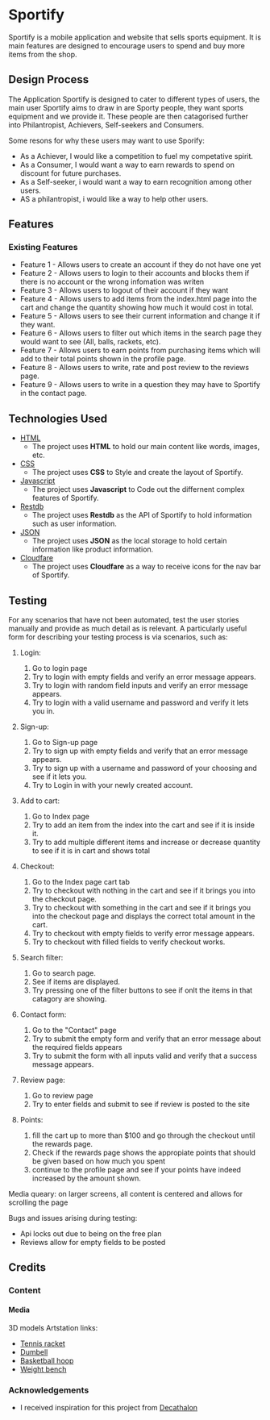 # Sportify

Sportify is a mobile application and website that sells sports equipment. It is main features are designed to encourage users to spend and buy more items from the shop.


 
## Design Process
 
The Application Sportify is designed to cater to different types of users, the main user Sportify aims to draw in are Sporty people, they want sports equipment and we provide it. These people are then catagorised further into Philantropist, Achievers, Self-seekers and Consumers.

Some resons for why these users may want to use Sporify:
- As a Achiever, I would like a competition to fuel my competative spirit.
- As a Consumer, I would want a way to earn rewards to spend on discount for future purchases.
- As a Self-seeker, i would want a way to earn recognition among other users.
- AS a philantropist, i would like a way to help other users.


## Features
 
### Existing Features
- Feature 1 - Allows users to create an account if they do not have one yet
- Feature 2 - Allows users to login to their accounts and blocks them if there is no account or the wrong infomation was writen
- Feature 3 - Allows users to logout of their account if they want
- Feature 4 - Allows users to add items from the index.html page into the cart and change the quantity showing how much it would cost in total.
- Feature 5 - Allows users to see their current information and change it if they want.
- Feature 6 - Allows users to filter out which items in the search page they would want to see (All, balls, rackets, etc).
- Feature 7 - Allows users to earn points from purchasing items which will add to their total points shown in the profile page.
- Feature 8 - Allows users to write, rate and post review to the reviews page.
- Feature 9 - Allows users to write in a question they may have to Sportify in the contact page.

## Technologies Used

- [HTML](https://html.com/)
    - The project uses **HTML** to hold our main content like words, images, etc.
- [CSS](https://css3.com/)
    - The project uses **CSS** to Style and create the layout of Sportify.
- [Javascript](https://www.javascript.com/)
    - The project uses **Javascript** to Code out the differnent complex features of Sportify.
- [Restdb](https://restdb.io/)
    - The project uses **Restdb** as the API of Sportify to hold information such as user information.
- [JSON](https://www.json.org/)
    - The project uses **JSON** as the local storage to hold certain information like product information.
- [Cloudfare](https://www.cloudflare.com/en-gb/)
    - The project uses **Cloudfare** as a way to receive icons for the nav bar of Sportify.

## Testing

For any scenarios that have not been automated, test the user stories manually and provide as much detail as is relevant. A particularly useful form for describing your testing process is via scenarios, such as:

1. Login:
    1. Go to login page
    2. Try to login with empty fields and verify an error message appears.
    3. Try to login with random field inputs and verify an error message appears.
    4. Try to login with a valid username and password and verify it lets you in.

2. Sign-up:
    1. Go to Sign-up page
    2. Try to sign up with empty fields and verify that an error message appears.
    3. Try to sign up with a username and password of your choosing and see if it lets you.
    4. Try to Login in with your newly created account.

3. Add to cart:
    1. Go to Index page
    2. Try to add an item from the index into the cart and see if it is inside it.
    3. Try to add multiple different items and increase or decrease quantity to see if it is in cart and shows total

4. Checkout:
    1. Go to the Index page cart tab
    2. Try to checkout with nothing in the cart and see if it brings you into the checkout page.
    3. Try to checkout with something in the cart and see if it brings you into the checkout page and displays the correct total amount in the cart.
    4. Try to checkout with empty fields to verify error message appears.
    5. Try to checkout with filled fields to verify checkout works.

5. Search filter:
    1. Go to search page.
    2. See if items are displayed.
    3. Try pressing one of the filter buttons to see if onlt the items in that catagory are showing.

6. Contact form:
    1. Go to the "Contact" page
    2. Try to submit the empty form and verify that an error message about the required fields appears
    3. Try to submit the form with all inputs valid and verify that a success message appears.

7. Review page:
    1. Go to review page
    2. Try to enter fields and submit to see if review is posted to the site

8. Points:
    1. fill the cart up to more than $100 and go through the checkout until the rewards page.
    2. Check if the rewards page shows the appropiate points that should be given based on how much you spent
    3. continue to the profile page and see if your points have indeed increased by the amount shown.
  
Media queary:
on larger screens, all content is centered and allows for scrolling the page

Bugs and issues arising during testing:
- Api locks out due to being on the free plan
- Reviews allow for empty fields to be posted


## Credits

### Content

#### Media
3D models Artstation links:
- [Tennis racket](https://www.artstation.com/artwork/obVwJL)
- [Dumbell](https://www.artstation.com/artwork/lDveGJ)
- [Basketball hoop](https://www.artstation.com/artwork/ao5Yqk)
- [Weight bench](https://www.artstation.com/artwork/OGYoeK)


### Acknowledgements

- I received inspiration for this project from [Decathalon](https://www.decathlon.com/)
